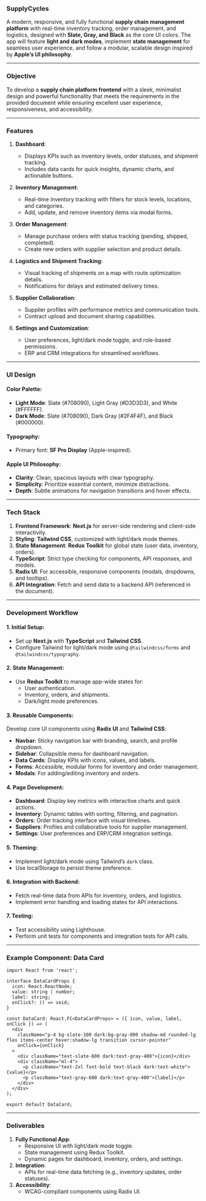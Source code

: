 ### **SupplyCycles**  
A modern, responsive, and fully functional **supply chain management platform** with real-time inventory tracking, order management, and logistics, designed with **Slate, Gray, and Black** as the core UI colors. The app will feature **light and dark modes**, implement **state management** for seamless user experience, and follow a modular, scalable design inspired by **Apple’s UI philosophy**.

---

### **Objective**  
To develop a **supply chain platform frontend** with a sleek, minimalist design and powerful functionality that meets the requirements in the provided document while ensuring excellent user experience, responsiveness, and accessibility.

---

### **Features**  
1. **Dashboard**:  
   - Displays KPIs such as inventory levels, order statuses, and shipment tracking.  
   - Includes data cards for quick insights, dynamic charts, and actionable buttons.  

2. **Inventory Management**:  
   - Real-time inventory tracking with filters for stock levels, locations, and categories.  
   - Add, update, and remove inventory items via modal forms.  

3. **Order Management**:  
   - Manage purchase orders with status tracking (pending, shipped, completed).  
   - Create new orders with supplier selection and product details.  

4. **Logistics and Shipment Tracking**:  
   - Visual tracking of shipments on a map with route optimization details.  
   - Notifications for delays and estimated delivery times.  

5. **Supplier Collaboration**:  
   - Supplier profiles with performance metrics and communication tools.  
   - Contract upload and document sharing capabilities.  

6. **Settings and Customization**:  
   - User preferences, light/dark mode toggle, and role-based permissions.  
   - ERP and CRM integrations for streamlined workflows.  

---

### **UI Design**  

#### **Color Palette**:  
- **Light Mode**: Slate (#708090), Light Gray (#D3D3D3), and White (#FFFFFF).  
- **Dark Mode**: Slate (#708090), Dark Gray (#2F4F4F), and Black (#000000).  

#### **Typography**:  
- Primary font: **SF Pro Display** (Apple-inspired).  

#### **Apple UI Philosophy**:  
- **Clarity**: Clean, spacious layouts with clear typography.  
- **Simplicity**: Prioritize essential content, minimize distractions.  
- **Depth**: Subtle animations for navigation transitions and hover effects.  

---

### **Tech Stack**  

1. **Frontend Framework**: **Next.js** for server-side rendering and client-side interactivity.  
2. **Styling**: **Tailwind CSS**, customized with light/dark mode themes.  
3. **State Management**: **Redux Toolkit** for global state (user data, inventory, orders).  
4. **TypeScript**: Strict type checking for components, API responses, and models.  
5. **Radix UI**: For accessible, responsive components (modals, dropdowns, and tooltips).  
6. **API Integration**: Fetch and send data to a backend API (referenced in the document).  

---

### **Development Workflow**  

#### **1. Initial Setup**:  
- Set up **Next.js** with **TypeScript** and **Tailwind CSS**.  
- Configure Tailwind for light/dark mode using `@tailwindcss/forms` and `@tailwindcss/typography`.

#### **2. State Management**:  
- Use **Redux Toolkit** to manage app-wide states for:  
  - User authentication.  
  - Inventory, orders, and shipments.  
  - Dark/light mode preferences.  

#### **3. Reusable Components**:  
Develop core UI components using **Radix UI** and **Tailwind CSS**:  
- **Navbar**: Sticky navigation bar with branding, search, and profile dropdown.  
- **Sidebar**: Collapsible menu for dashboard navigation.  
- **Data Cards**: Display KPIs with icons, values, and labels.  
- **Forms**: Accessible, modular forms for inventory and order management.  
- **Modals**: For adding/editing inventory and orders.  

#### **4. Page Development**:  
- **Dashboard**: Display key metrics with interactive charts and quick actions.  
- **Inventory**: Dynamic tables with sorting, filtering, and pagination.  
- **Orders**: Order tracking interface with visual timelines.  
- **Suppliers**: Profiles and collaborative tools for supplier management.  
- **Settings**: User preferences and ERP/CRM integration settings.  

#### **5. Theming**:  
- Implement light/dark mode using Tailwind’s `dark` class.  
- Use localStorage to persist theme preference.  

#### **6. Integration with Backend**:  
- Fetch real-time data from APIs for inventory, orders, and logistics.  
- Implement error handling and loading states for API interactions.  

#### **7. Testing**:  
- Test accessibility using Lighthouse.  
- Perform unit tests for components and integration tests for API calls.  

---

### **Example Component: Data Card**  
```tsx
import React from 'react';

interface DataCardProps {
  icon: React.ReactNode;
  value: string | number;
  label: string;
  onClick?: () => void;
}

const DataCard: React.FC<DataCardProps> = ({ icon, value, label, onClick }) => (
  <div
    className="p-4 bg-slate-100 dark:bg-gray-800 shadow-md rounded-lg flex items-center hover:shadow-lg transition cursor-pointer"
    onClick={onClick}
  >
    <div className="text-slate-600 dark:text-gray-400">{icon}</div>
    <div className="ml-4">
      <p className="text-2xl font-bold text-black dark:text-white">{value}</p>
      <p className="text-gray-600 dark:text-gray-400">{label}</p>
    </div>
  </div>
);

export default DataCard;
```

---

### **Deliverables**  
1. **Fully Functional App**:
   - Responsive UI with light/dark mode toggle.  
   - State management using Redux Toolkit.  
   - Dynamic pages for dashboard, inventory, orders, and settings.  
2. **Integration**:
   - APIs for real-time data fetching (e.g., inventory updates, order statuses).  
3. **Accessibility**:
   - WCAG-compliant components using Radix UI.  